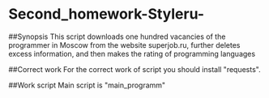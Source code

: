 # Second_homework-Styleru-
##Synopsis
This script downloads one hundred vacancies of the programmer in Moscow from the website superjob.ru, further deletes excess information, and then makes the rating of programming languages

##Сorrect work
For the correct work of script you should install "requests".

##Work script
Main script is "main_programm"
